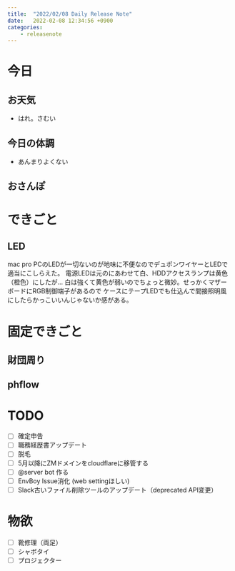 ```yaml
---
title:  "2022/02/08 Daily Release Note"
date:   2022-02-08 12:34:56 +0900
categories:
	- releasenote
---
```

# 今日

## お天気

* はれ。さむい

## 今日の体調

* あんまりよくない

## おさんぽ


# できごと

## LED

mac pro PCのLEDが一切ないのが地味に不便なのでデュポンワイヤーとLEDで適当にこしらえた。
電源LEDは元のにあわせて白、HDDアクセスランプは黄色（橙色）にしたが…
白は強くて黄色が弱いのでちょっと微妙。せっかくマザーボードにRGB制御端子があるので
ケースにテープLEDでも仕込んで間接照明風にしたらかっこいいんじゃないか感がある。

# 固定できごと

## 財団周り

## phflow


# TODO 

- [ ] 確定申告
- [ ] 職務経歴書アップデート
- [ ] 脱毛
- [ ] 5月以降にZMドメインをcloudflareに移管する
- [ ] @server bot 作る
- [ ] EnvBoy Issue消化 (web settingほしい)
- [ ] Slack古いファイル削除ツールのアップデート（deprecated API変更）

# 物欲

- [ ] 靴修理（両足）
- [ ] シャボタイ
- [ ] プロジェクター

